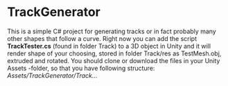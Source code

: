 # TrackGenerator

This is a simple C# project for generating tracks or in fact probably many other shapes that follow a curve. Right now you can add the script **TrackTester.cs** (found in folder Track) to a 3D object in Unity and it will render shape of your choosing, stored in folder Track/res as TestMesh.obj, extruded and rotated. You should clone or download the files in your Unity Assets -folder, so that you have following structure: *Assets/TrackGenerator/Track..*.